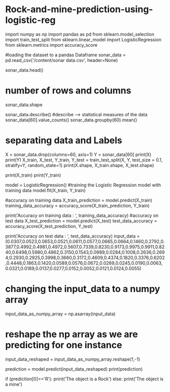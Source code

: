 # Rock-and-mine-prediction-using-logistic-reg
import numpy as np
import pandas as pd
from sklearn.model_selection import train_test_split
from sklearn.linear_model import LogisticRegression
from sklearn.metrics import accuracy_score

#loading the dataset to a pandas Dataframe
sonar_data = pd.read_csv('/content/sonar data.csv', header=None)

sonar_data.head()
# number of rows and columns
sonar_data.shape

sonar_data.describe()  #describe --> statistical measures of the data
sonar_data[60].value_counts()
sonar_data.groupby(60).mean()

# separating data and Labels
X = sonar_data.drop(columns=60, axis=1)
Y = sonar_data[60]
print(X)
print(Y)
X_train, X_test, Y_train, Y_test = train_test_split(X, Y, test_size = 0.1, stratify=Y, random_state=1)
print(X.shape, X_train.shape, X_test.shape)

print(X_train)
print(Y_train)

model = LogisticRegression()
#training the Logistic Regression model with training data
model.fit(X_train, Y_train)

#accuracy on training data
X_train_prediction = model.predict(X_train)
training_data_accuracy = accuracy_score(X_train_prediction, Y_train) 

print('Accuracy on training data : ', training_data_accuracy)
#accuracy on test data
X_test_prediction = model.predict(X_test)
test_data_accuracy = accuracy_score(X_test_prediction, Y_test) 

print('Accuracy on test data : ', test_data_accuracy)
input_data = (0.0307,0.0523,0.0653,0.0521,0.0611,0.0577,0.0665,0.0664,0.1460,0.2792,0.3877,0.4992,0.4981,0.4972,0.5607,0.7339,0.8230,0.9173,0.9975,0.9911,0.8240,0.6498,0.5980,0.4862,0.3150,0.1543,0.0989,0.0284,0.1008,0.2636,0.2694,0.2930,0.2925,0.3998,0.3660,0.3172,0.4609,0.4374,0.1820,0.3376,0.6202,0.4448,0.1863,0.1420,0.0589,0.0576,0.0672,0.0269,0.0245,0.0190,0.0063,0.0321,0.0189,0.0137,0.0277,0.0152,0.0052,0.0121,0.0124,0.0055)

# changing the input_data to a numpy array
input_data_as_numpy_array = np.asarray(input_data)

# reshape the np array as we are predicting for one instance
input_data_reshaped = input_data_as_numpy_array.reshape(1,-1)

prediction = model.predict(input_data_reshaped)
print(prediction)

if (prediction[0]=='R'):
  print('The object is a Rock')
else:
  print('The object is a mine')

